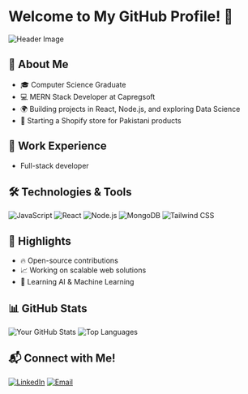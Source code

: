# Welcome to My GitHub Profile! 👋

![Header Image](https://avatars.githubusercontent.com/u/82458828?s=400&u=4da003569b1c034904a61b97542cab57af7b9105&v=4)

## 🚀 About Me
- 🎓 Computer Science Graduate
- 💻 MERN Stack Developer at Capregsoft
- 🌍 Building projects in React, Node.js, and exploring Data Science
- 🛒 Starting a Shopify store for Pakistani products

## 💼 Work Experience
- Full-stack developer 

## 🛠️ Technologies & Tools
![JavaScript](https://img.shields.io/badge/JavaScript-F7DF1E?style=flat-square&logo=javascript&logoColor=black)
![React](https://img.shields.io/badge/React-61DAFB?style=flat-square&logo=react&logoColor=black)
![Node.js](https://img.shields.io/badge/Node.js-339933?style=flat-square&logo=nodedotjs&logoColor=white)
![MongoDB](https://img.shields.io/badge/MongoDB-47A248?style=flat-square&logo=mongodb&logoColor=white)
![Tailwind CSS](https://img.shields.io/badge/Tailwind_CSS-38B2AC?style=flat-square&logo=tailwind-css&logoColor=white)

## 🌟 Highlights
- 🔥 Open-source contributions
- 📈 Working on scalable web solutions
- 🌱 Learning AI & Machine Learning

## 📊 GitHub Stats
![Your GitHub Stats](https://github-readme-stats.vercel.app/api?username=yourusername&show_icons=true&theme=radical)
![Top Languages](https://github-readme-stats.vercel.app/api/top-langs/?username=yourusername&layout=compact&theme=radical)

## 📬 Connect with Me!
[![LinkedIn](https://img.shields.io/badge/-LinkedIn-blue?style=flat-square&logo=linkedin)](https://linkedin.com/in/yourprofile)
[![Email](https://img.shields.io/badge/-Email-c14438?style=flat-square&logo=gmail&logoColor=white)](mailto:your.email@example.com)
